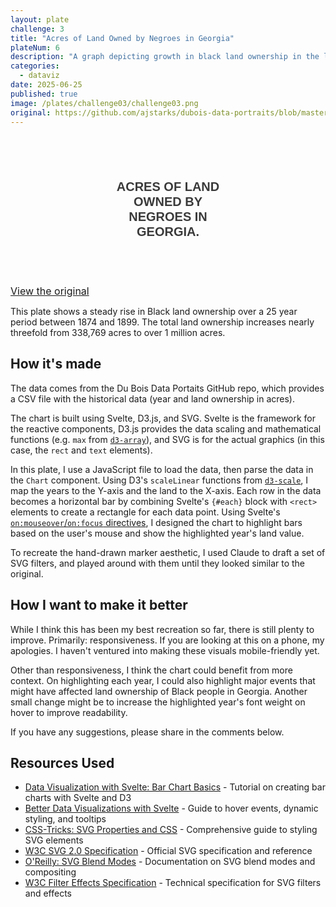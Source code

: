 ```yaml
---
layout: plate
challenge: 3
title: "Acres of Land Owned by Negroes in Georgia"
plateNum: 6
description: "A graph depicting growth in black land ownership in the late 1800s."
categories:
  - dataviz
date: 2025-06-25
published: true
image: /plates/challenge03/challenge03.png
original: https://github.com/ajstarks/dubois-data-portraits/blob/master/challenge/2024/challenge03/original-plate-19.jpg
---
```


<script>
  export let data; // This comes from +page.js
  //console.log('Page data:', data);
  import Chart from './Chart.svelte'
</script>

<div class="plate">
  <div class="chart-title">
    <h1>Acres of Land Owned by Negroes in Georgia.</h1>
  </div>
  <Chart data={data}/>
</div>

<a class="original" href={original} target="_blank">View the original</a>

This plate shows a steady rise in Black land ownership over a 25 year period between 1874 and 1899.
The total land ownership increases nearly threefold from 338,769 acres to over 1 million acres.

<h2>How it's made</h2>

The data comes from the Du Bois Data Portaits GitHub repo, which provides a CSV file with the historical data (year and land ownership in acres). 

The chart is built using Svelte, D3.js, and SVG.
Svelte is the framework for the reactive components, D3.js provides the data scaling and mathematical functions (e.g. `max` from [`d3-array`](https://d3js.org/d3-array)), and SVG is for the actual graphics (in this case, the `rect` and `text` elements).

In this plate, I use a JavaScript file to load the data, then parse the data in the `Chart` component.
Using D3's `scaleLinear` functions from [`d3-scale`](https://d3js.org/d3-scale), I map the years to the Y-axis and the land to the X-axis.
Each row in the data becomes a horizontal bar by combining Svelte's `{#each}` block with `<rect>` elements to create a rectangle for each data point.
Using Svelte's [`on:mouseover`/`on:focus` directives](https://svelte.dev/docs/svelte/legacy-on), I designed the chart to highlight bars based on the user's mouse and show the highlighted year's land value.

To recreate the hand-drawn marker aesthetic, I used Claude to draft a set of SVG filters, and played around with them until they looked similar to the original.

<h2>How I want to make it better</h2>

While I think this has been my best recreation so far, there is still plenty to improve.
Primarily: responsiveness.
If you are looking at this on a phone, my apologies.
I haven't ventured into making these visuals mobile-friendly yet.

Other than responsiveness, I think the chart could benefit from more context.
On highlighting each year, I could also highlight major events that might have affected land ownership of Black people in Georgia.
Another small change might be to increase the highlighted year's font weight on hover to improve readability.

If you have any suggestions, please share in the comments below.

## Resources Used

<ul class="link-list">
  <li><a href="https://datavisualizationwithsvelte.com/basics/bar-chart">Data Visualization with Svelte: Bar Chart Basics</a> - Tutorial on creating bar charts with Svelte and D3</li>
  <li><a href="https://www.newline.co/courses/better-data-visualizations-with-svelte/a-guide-to-svelte-hover-events-dynamic-styling-and-tooltips">Better Data Visualizations with Svelte</a> - Guide to hover events, dynamic styling, and tooltips</li>
  <li><a href="https://css-tricks.com/svg-properties-and-css/">CSS-Tricks: SVG Properties and CSS</a> - Comprehensive guide to styling SVG elements</li>
  <li><a href="https://www.w3.org/TR/SVG2/Overview.html">W3C SVG 2.0 Specification</a> - Official SVG specification and reference</li>
  <li><a href="https://oreillymedia.github.io/Using_SVG/guide/blend-modes.html">O'Reilly: SVG Blend Modes</a> - Documentation on SVG blend modes and compositing</li>
  <li><a href="https://drafts.fxtf.org/filter-effects/">W3C Filter Effects Specification</a> - Technical specification for SVG filters and effects</li>
</ul>

<style>
  

  .plate {
    background-image: url($lib/assets/original-plate-bg.png);
    background-size: cover;
    background-repeat: round;
    padding: 16px;
    border-radius: 6px;
    text-transform: uppercase;
    text-align: center;
    font-family: "Public Sans", sans-serif;
    margin: 1vh auto 1vh auto;
    opacity: 0.9;
    width: 75%;
    padding-bottom: 1.2rem;
  }

  .chart-title {
    line-height: 1.2;
    font-family: "Public Sans", sans-serif;
    color: black;
    margin: 1rem 25% 0 25%;
    opacity: .85;
  }

  .chart-title h1 {
    color: black;
    font-family: "Public Sans", sans-serif;
    font-size: 1.25rem;
  }


  .original {
    font-size: 1rem;
  }

  @media screen and (max-width: 800px) {
    .plate {
      width: 100%;
    }
  }

  
</style>